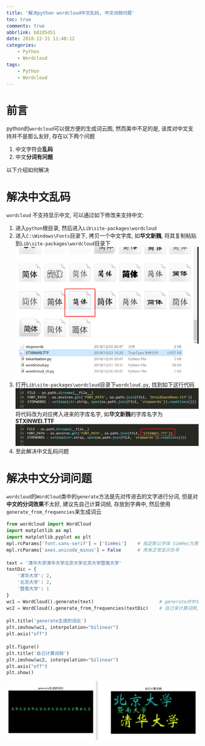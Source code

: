 ```yaml
---
title: '解决python wordcloud中文乱码, 中文词频问题'
toc: true
comments: true
abbrlink: b82d5d51
date: 2018-12-31 11:48:12
categories:
    - Python
    - Wordcloud
tags:
    - Python
    - Wordcloud
---
```


# 前言
python的`wordcloud`可以很方便的生成词云图, 然而美中不足的是, 该库对中文支持并不是那么友好, 存在以下两个问题
1. 中文字符会**乱码**
2. 中文**分词有问题**

以下介绍如何解决
<!-- more -->

# 解决中文乱码
`wordcloud` 不支持显示中文, 可以通过如下修改来支持中文:
1. 进入`python`根目录, 然后进入`Lib\site-packages\wordcloud`
2. 进入`C:\Windows\Fonts`目录下, 拷贝一个中文字库, 如**华文新魏**, 将其复制粘贴到`Lib\site-packages\wordcloud`目录下
![](/images/2018-12-31-10-29-48.png)
![](/images/2018-12-31-10-49-51.png)
3. 打开`Lib\site-packages\wordcloud`目录下`wordcloud.py`, 找到如下这行代码
![](/images/2018-12-31-10-28-31.png)
将代码改为对应拷入进来的字库名字, 如**华文新魏**的字库名字为**STXINWEI.TTF**
![](/images/2018-12-31-10-32-07.png)
4. 至此解决中文乱码问题

# 解决中文分词问题
`wordcloud`的`WordCloud`类中的`generate`方法是先对传进去的文字进行分词, 但是对**中文的分词效果**不太好, 建议先自己计算词频, 存放到字典中, 然后使用`generate_from_frequencies`来生成词云
```python {cmd=True}
from wordcloud import WordCloud
import matplotlib as mpl
import matplotlib.pyplot as plt
mpl.rcParams['font.sans-serif'] = ['SimHei']    # 指定默认字体 SimHei为黑体
mpl.rcParams['axes.unicode_minus'] = False      # 用来正常显示负号

text = '清华大学清华大学北京大学北京大学暨南大学'
textDic = {
    '清华大学': 2,
    '北京大学': 2,
    '暨南大学': 1
}
wc1 = WordCloud().generate(text)                        # generate对中文分词效果不好
wc2 = WordCloud().generate_from_frequencies(textDic)    # 自己来计算词频, 改善效果

plt.title('generate生成的词云')
plt.imshow(wc1, interpolation="bilinear")
plt.axis("off")

plt.figure()
plt.title('自己计算词频')
plt.imshow(wc2, interpolation="bilinear")
plt.axis("off")
plt.show()
```

![](/images/2018-12-31-10-48-00.png)

